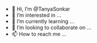 - 👋 Hi, I’m @TanyaSonkar
- 👀 I’m interested in ...
- 🌱 I’m currently learning ...
- 💞️ I’m looking to collaborate on ...
- 📫 How to reach me ...

<!---
TanyaSonkar/TanyaSonkar is a ✨ special ✨ repository because its
To work in an organisation where my knowledge is enhanced, my skills are leverged and I work at my best level to be a distinguished professional
.
---!>
